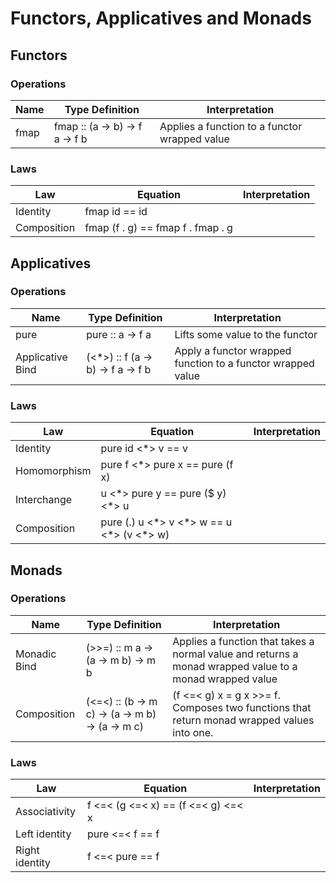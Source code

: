 # Functors, Applicatives and Monads

## Functors
### Operations
| Name  | Type Definition | Interpretation |
| ----- | --------------- | -------------- |
| fmap  | fmap :: (a -> b) -> f a -> f b  | Applies a function to a functor wrapped value |

### Laws
| Law  | Equation | Interpretation |
| ---- | -------- | -------------- |
| Identity  | fmap id == id  |
| Composition  | fmap (f . g) == fmap f . fmap . g  |

## Applicatives
### Operations
| Name  | Type Definition | Interpretation |
| ----- | --------------- | -------------- |
| pure  | pure :: a -> f a  | Lifts some value to the functor |
| Applicative Bind  | (<*>) :: f (a -> b) -> f a -> f b | Apply a functor wrapped function to a functor wrapped value |

### Laws
| Law  | Equation | Interpretation |
| ---- | -------- | -------------- |
| Identity  | pure id <\*> v == v  |
| Homomorphism  | pure f <\*> pure x == pure (f x) |
| Interchange  | u <\*> pure y == pure ($ y) <\*> u |
| Composition  | pure (.) u <\*> v <\*> w == u <\*> (v <\*> w) |

## Monads
### Operations
| Name  | Type Definition | Interpretation |
| ----- | --------------- | -------------- |
| Monadic Bind  | (>>=) :: m a -> (a -> m b) -> m b | Applies a function that takes a normal value and returns a monad wrapped value to a monad wrapped value |
| Composition | (<=<) :: (b -> m c) -> (a -> m b) -> (a -> m c) | (f <=< g) x = g x >>= f. Composes two functions that return monad wrapped values into one.

### Laws
| Law  | Equation | Interpretation |
| ---- | -------- | -------------- |
| Associativity  | f <=< (g <=< x) == (f <=< g) <=< x  |
| Left identity  | pure <=< f == f |
| Right identity  | f <=< pure == f |

